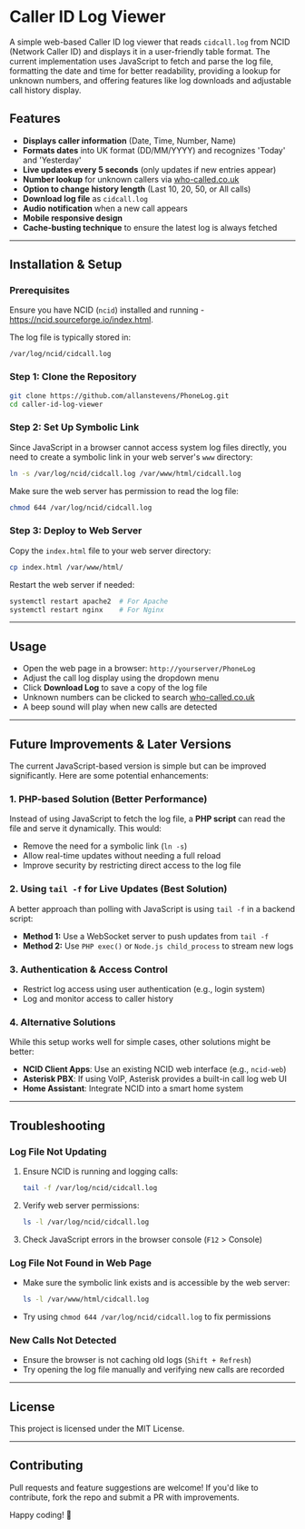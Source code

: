 # Caller ID Log Viewer

A simple web-based Caller ID log viewer that reads `cidcall.log` from NCID (Network Caller ID) and displays it in a user-friendly table format. The current implementation uses JavaScript to fetch and parse the log file, formatting the date and time for better readability, providing a lookup for unknown numbers, and offering features like log downloads and adjustable call history display.

## Features
- **Displays caller information** (Date, Time, Number, Name)
- **Formats dates** into UK format (DD/MM/YYYY) and recognizes 'Today' and 'Yesterday'
- **Live updates every 5 seconds** (only updates if new entries appear)
- **Number lookup** for unknown callers via [who-called.co.uk](https://who-called.co.uk)
- **Option to change history length** (Last 10, 20, 50, or All calls)
- **Download log file** as `cidcall.log`
- **Audio notification** when a new call appears
- **Mobile responsive design**
- **Cache-busting technique** to ensure the latest log is always fetched

---

## Installation & Setup

### Prerequisites
Ensure you have NCID (`ncid`) installed and running - https://ncid.sourceforge.io/index.html. 

The log file is typically stored in:
```
/var/log/ncid/cidcall.log
```

### Step 1: Clone the Repository
```sh
git clone https://github.com/allanstevens/PhoneLog.git
cd caller-id-log-viewer
```

### Step 2: Set Up Symbolic Link
Since JavaScript in a browser cannot access system log files directly, you need to create a symbolic link in your web server's `www` directory:

```sh
ln -s /var/log/ncid/cidcall.log /var/www/html/cidcall.log
```

Make sure the web server has permission to read the log file:
```sh
chmod 644 /var/log/ncid/cidcall.log
```

### Step 3: Deploy to Web Server
Copy the `index.html` file to your web server directory:
```sh
cp index.html /var/www/html/
```
Restart the web server if needed:
```sh
systemctl restart apache2  # For Apache
systemctl restart nginx    # For Nginx
```

---

## Usage
- Open the web page in a browser: `http://yourserver/PhoneLog`
- Adjust the call log display using the dropdown menu
- Click **Download Log** to save a copy of the log file
- Unknown numbers can be clicked to search [who-called.co.uk](https://who-called.co.uk)
- A beep sound will play when new calls are detected

---

## Future Improvements & Later Versions
The current JavaScript-based version is simple but can be improved significantly. Here are some potential enhancements:

### **1. PHP-based Solution (Better Performance)**
Instead of using JavaScript to fetch the log file, a **PHP script** can read the file and serve it dynamically. This would:
- Remove the need for a symbolic link (`ln -s`)
- Allow real-time updates without needing a full reload
- Improve security by restricting direct access to the log file

### **2. Using `tail -f` for Live Updates (Best Solution)**
A better approach than polling with JavaScript is using `tail -f` in a backend script:
- **Method 1:** Use a WebSocket server to push updates from `tail -f`
- **Method 2:** Use `PHP exec()` or `Node.js child_process` to stream new logs

### **3. Authentication & Access Control**
- Restrict log access using user authentication (e.g., login system)
- Log and monitor access to caller history

### **4. Alternative Solutions**
While this setup works well for simple cases, other solutions might be better:
- **NCID Client Apps**: Use an existing NCID web interface (e.g., `ncid-web`)
- **Asterisk PBX**: If using VoIP, Asterisk provides a built-in call log web UI
- **Home Assistant**: Integrate NCID into a smart home system

---

## Troubleshooting
### **Log File Not Updating**
1. Ensure NCID is running and logging calls:
   ```sh
   tail -f /var/log/ncid/cidcall.log
   ```
2. Verify web server permissions:
   ```sh
   ls -l /var/log/ncid/cidcall.log
   ```
3. Check JavaScript errors in the browser console (`F12` > Console)

### **Log File Not Found in Web Page**
- Make sure the symbolic link exists and is accessible by the web server:
  ```sh
  ls -l /var/www/html/cidcall.log
  ```
- Try using `chmod 644 /var/log/ncid/cidcall.log` to fix permissions

### **New Calls Not Detected**
- Ensure the browser is not caching old logs (`Shift + Refresh`)
- Try opening the log file manually and verifying new calls are recorded

---

## License
This project is licensed under the MIT License.

---

## Contributing
Pull requests and feature suggestions are welcome! If you'd like to contribute, fork the repo and submit a PR with improvements.

Happy coding! 🚀
